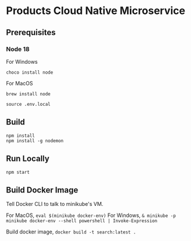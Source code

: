 # Products Cloud Native Microservice

## Prerequisites

### Node 18
For Windows
```bsh
choco install node
```
For MacOS
```bsh
brew install node
```


```bsh
source .env.local
```

## Build
```bsh
npm install
npm install -g nodemon
```

## Run Locally
```bsh
npm start
```

## Build Docker Image

Tell Docker CLI to talk to minikube's VM.

For MacOS,
`eval $(minikube docker-env)`
For Windows,
`& minikube -p minikube docker-env --shell powershell | Invoke-Expression`

Build docker image,
`docker build -t search:latest .`
